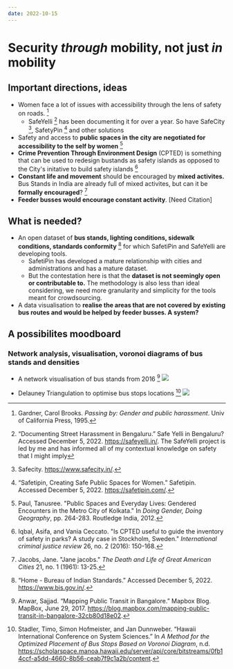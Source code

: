 ```yaml
---
date: 2022-10-15
---
```


# Security *through* mobility, not just *in* mobility


## Important directions, ideas
- Women face a lot of issues with accessibility through the lens of safety on roads. [^3]
    - SafeYelli [^4] has been documenting it for over a year. So have SafeCity [^5], SafetyPin [^6] and other solutions
- Safety and access to **public spaces in the city are negotiated for accessibility to the self by women** [^7]
- **Crime Prevention Through Environment Design** (CPTED) is something that can be used to redesign bustands as safety islands as opposed to the City's initative to build safety islands  [^1]
- **Constant life and movement** should be encouraged by **mixed activites.** Bus Stands in India are already full of mixed activites, but can it be **formally encouraged**? [^2]
- **Feeder busses would encourage constant activity**. [Need Citation]

## What is needed? 
- An open dataset of **bus stands, lighting conditions, sidewalk conditions, standards conformity** [^10] for which SafetiPin and SafeYelli are developing tools. 
    - SafetiPin has developed a mature relationship with cities and administrations and has a mature dataset.
    - But the contestation here is that the **dataset is not seemingly open or contributable to.** The methodology is also less than ideal considering, we need more granularity and simplicity for the tools meant for crowdsourcing.
- A data visualisation to **realise the areas that are not covered by existing bus routes and would be helped by feeder busses. A system?** 

## A possibilites moodboard 

### Network analysis, visualisation, voronoi diagrams of bus stands and densities 

- A network visualisation of bus stands from 2016 [^8]
![](Areas/SMI/SA/security-through-mobility/assets/network_visualisation.png)

- Delauney Triangulation to optimise bus stops locations  [^9] 
![](Areas/SMI/SA/security-through-mobility/assets/triangulation_optimisation.jpg)


 [^1]: Iqbal, Asifa, and Vania Ceccato. "Is CPTED useful to guide the inventory of safety in parks? A study case in Stockholm, Sweden." _International criminal justice review_ 26, no. 2 (2016): 150-168.
 [^2]: Jacobs, Jane. "Jane jacobs." _The Death and Life of Great American Cities_ 21, no. 1 (1961): 13-25.
 [^3]: Gardner, Carol Brooks. _Passing by: Gender and public harassment_. Univ of California Press, 1995.
 [^4]: “Documenting Street Harassment in Bengaluru.” Safe Yelli in Bengaluru? Accessed December 5, 2022. https://safeyelli.in/. The SafeYelli project is led by me and has informed all of my contextual knowledge on safety that I might imply
 [^5]: Safecity. https://www.safecity.in/.
 [^6]: “Safetipin, Creating Safe Public Spaces for Women.” Safetipin. Accessed December 5, 2022. https://safetipin.com/.
 [^7]: Paul, Tanusree. "Public Spaces and Everyday Lives: Gendered Encounters in the Metro City of Kolkata." In _Doing Gender, Doing Geography_, pp. 264-283. Routledge India, 2012.
 [^8]: Anwar, Sajjad. “Mapping Public Transit in Bangalore.” Mapbox Blog. MapBox, June 29, 2017. https://blog.mapbox.com/mapping-public-transit-in-bangalore-32cb80d18e02.
 [^9]: Stadler, Timo, Simon Hofmeister, and Jan Dunnweber. “Hawaii International Conference on System Sciences.” In _A Method for the Optimized Placement of Bus Stops Based on Voronoi Diagram_, n.d. https://scholarspace.manoa.hawaii.edu/server/api/core/bitstreams/0fb14ccf-a5dd-4660-8b56-ceab7f9c1a2b/content.
[^10]: “Home - Bureau of Indian Standards.” Accessed December 5, 2022. https://www.bis.gov.in/.